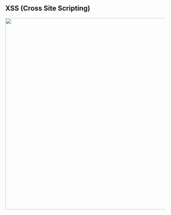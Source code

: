 ## XSS (Cross Site Scripting)

<a href="https://twitter.com/404death/status/1464102960372224003"><img width="550" height="600px" align="left" src="https://user-images.githubusercontent.com/79082257/143777165-68df1dd0-a69a-4fcb-af8e-5fb7c96463f8.png"/></a>

